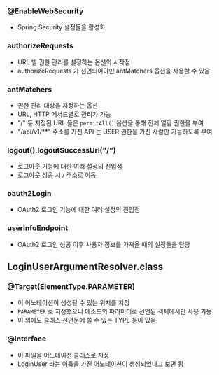 ### @EnableWebSecurity
 - Spring Security 설정들을 활성화

### authorizeRequests  
 - URL 별 권한 관리를 설정하는 옵션의 시작점
 - authorizeRequests 가 선언되어야만 antMatchers 옵션을 사용할 수 있음

### antMatchers
 - 권한 관리 대상을 지정하는 옵션
 - URL, HTTP 메서드별로 관리가 가능
 - "/" 등 지정된 URL 들은 `permitAll()` 옵션을 통해 전체 열람 권한을 부여
 - "/api/v1/**" 주소를 가진 API 는 USER 권한을 가진 사람만 가능하도록 부여

### logout().logoutSuccessUrl("/")
 - 로그아웃 기능에 대한 여러 설정의 진입점
 - 로그아웃 성공 시 / 주소로 이동

### oauth2Login
 - OAuth2 로그인 기능에 대한 여러 설정의 진입점

### userInfoEndpoint
 - OAuth2 로그인 성공 이후 사용자 정보를 가져올 때의 설정들을 담당

## LoginUserArgumentResolver.class
### @Target(ElementType.PARAMETER)
 - 이 어노테이션이 생성될 수 있는 위치를 지정
 - `PARAMETER` 로 지정했으니 메소드의 파라미터로 선언된 객체에서만 사용 가능
 - 이 외에도 클래스 선언문에 쓸 수 있는 TYPE 등이 있음

### @interface
 - 이 파일을 어노테이션 클래스로 지정
 - LoginUser 라는 이름을 가진 어노테이션이 생성되었다고 보면 됨

